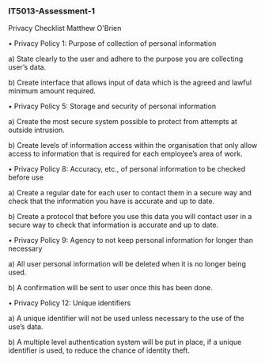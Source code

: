 ### IT5013-Assessment-1
Privacy Checklist Matthew O'Brien

•	Privacy Policy 1: Purpose of collection of personal information

a) State clearly to the user and adhere to the purpose you are collecting user’s data.

b) Create interface that allows input of data which is the agreed and lawful minimum amount required.


•	Privacy Policy 5: Storage and security of personal information

a) Create the most secure system possible to protect from attempts at outside intrusion.

b) Create levels of information access within the organisation that only allow access to information that is required for each employee’s area of work.


•	Privacy Policy 8: Accuracy, etc., of personal information to be checked before use

a) Create a regular date for each user to contact them in a secure way and check that the information you have is accurate and up to date.

b) Create a protocol that before you use this data you will contact user in a secure way to check that information is accurate and up to date. 


•	Privacy Policy 9: Agency to not keep personal information for longer than necessary

a) All user personal information will be deleted when it is no longer being used.

b) A confirmation will be sent to user once this has been done.


•	Privacy Policy 12: Unique identifiers

a) A unique identifier will not be used unless necessary to the use of the use’s data.

b) A multiple level authentication system will be put in place, if a unique identifier is used, to reduce the chance of identity theft.
